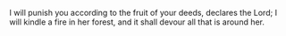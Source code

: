 I will punish you according to the fruit of your deeds, declares the Lord; I will kindle a fire in her forest, and it shall devour all that is around her.
